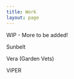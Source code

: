 ```yaml
---
title: Work
layout: page
---
```


WIP - More to be added!

Sunbelt 

[//]: # (Can we share this yet?)

Vera (Garden Vets)

ViPER
